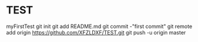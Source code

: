 # TEST
myFirstTest
git init
git add README.md
git commit -"first commit"
git remote add origin https://github.com/XFZLDXF/TEST.git
git push -u origin master
